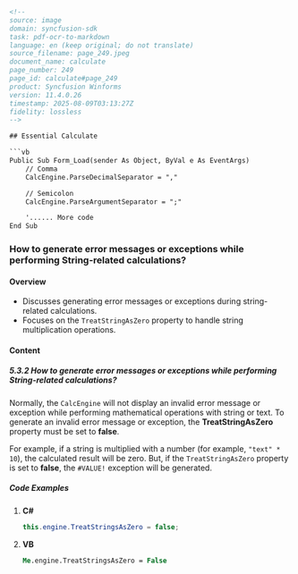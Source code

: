 ```html
<!--
source: image
domain: syncfusion-sdk
task: pdf-ocr-to-markdown
language: en (keep original; do not translate)
source_filename: page_249.jpeg
document_name: calculate
page_number: 249
page_id: calculate#page_249
product: Syncfusion Winforms
version: 11.4.0.26
timestamp: 2025-08-09T03:13:27Z
fidelity: lossless
-->

## Essential Calculate

```vb
Public Sub Form_Load(sender As Object, ByVal e As EventArgs)
    // Comma
    CalcEngine.ParseDecimalSeparator = ","

    // Semicolon
    CalcEngine.ParseArgumentSeparator = ";"

    '...... More code
End Sub
```

### How to generate error messages or exceptions while performing String-related calculations?

#### Overview
- Discusses generating error messages or exceptions during string-related calculations.
- Focuses on the `TreatStringAsZero` property to handle string multiplication operations.

#### Content

##### 5.3.2 How to generate error messages or exceptions while performing String-related calculations?

Normally, the `CalcEngine` will not display an invalid error message or exception while performing mathematical operations with string or text. To generate an invalid error message or exception, the **TreatStringAsZero** property must be set to **false**.

For example, if a string is multiplied with a number (for example, `"text" * 10`), the calculated result will be zero. But, if the `TreatStringAsZero` property is set to **false**, the `#VALUE!` exception will be generated.

##### Code Examples

1. **C#**
    ```csharp
    this.engine.TreatStringsAsZero = false;
    ```

2. **VB**
    ```vb
    Me.engine.TreatStringsAsZero = False
    ```

<!-- tags: [syncfusion, winforms, calcengine, string-related calculations, error messages, exceptions, TreatStringAsZero] keywords: [string multiplication, error handling, C#, VB, #VALUE!] -->
```